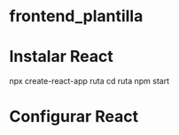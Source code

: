 # frontend_plantilla


# Instalar React

npx create-react-app ruta
cd ruta
npm start 

# Configurar React

